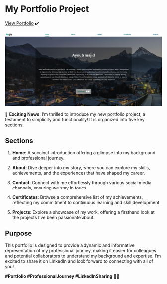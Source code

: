 
# My Portfolio Project

[View Portfolio](https://ayoubmajid67.github.io/Portfolio/HTML/index.html) ✔️ 

![Home page](./logo.png)

🚀 **Exciting News**: I’m thrilled to introduce my new portfolio project, a testament to simplicity and functionality! It is organized into five key sections:

## Sections

1. **Home**: A succinct introduction offering a glimpse into my background and professional journey.

2. **About**: Dive deeper into my story, where you can explore my skills, achievements, and the experiences that have shaped my career.

3. **Contact**: Connect with me effortlessly through various social media channels, ensuring we stay in touch.

4. **Certificates**: Browse a comprehensive list of my achievements, reflecting my commitment to continuous learning and skill development.

5. **Projects**: Explore a showcase of my work, offering a firsthand look at the projects I’ve been passionate about.

## Purpose

This portfolio is designed to provide a dynamic and informative representation of my professional journey, making it easier for colleagues and potential collaborators to understand my background and expertise. I’m excited to share it on LinkedIn and look forward to connecting with all of you!

**#Portfolio #ProfessionalJourney #LinkedInSharing** 📁🌟

